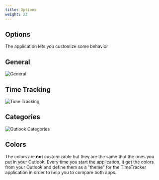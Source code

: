 ```yaml
---
title: Options
weight: 23
---
```


## Options

The application lets you customize some behavior

## General

![General](../../../media/options-general.png)

## Time Tracking

![Time Tracking](../../../media/options-timetracking.png)

## Categories

![Outlook Categories](../../../media/options-categories.png)

## Colors

The colors are **not** customizable but they are the same that the ones you put in your Outlook. Every time you start the application, it get the colors from your Outlook and define them as a "theme" for the TimeTracker application in order to help you to compare both apps.
